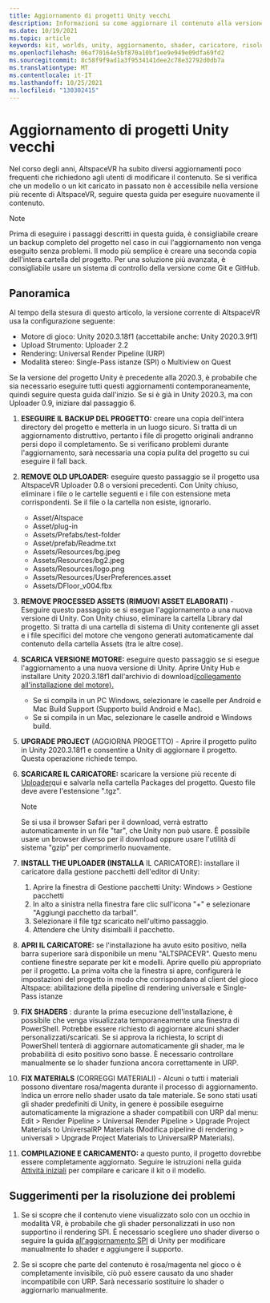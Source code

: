 ```yaml
---
title: Aggiornamento di progetti Unity vecchi
description: Informazioni su come aggiornare il contenuto alla versione più recente di Unity.
ms.date: 10/19/2021
ms.topic: article
keywords: kit, worlds, unity, aggiornamento, shader, caricatore, risoluzione dei problemi
ms.openlocfilehash: 06af70164e5bf870a10bf1ee9e949e09dfa69fd2
ms.sourcegitcommit: 8c58f9f9ad1a3f9534141dee2c78e32792d0db7a
ms.translationtype: MT
ms.contentlocale: it-IT
ms.lasthandoff: 10/25/2021
ms.locfileid: "130302415"
---
```

<a name="upgrading-old-unity-projects"></a>Aggiornamento di progetti Unity vecchi
=============================

Nel corso degli anni, AltspaceVR ha subito diversi aggiornamenti poco frequenti che richiedono agli utenti di modificare il contenuto. Se si verifica che un modello o un kit caricato in passato non è accessibile nella versione più recente di AltspaceVR, seguire questa guida per eseguire nuovamente il contenuto.

> [!NOTE]
> Prima di eseguire i passaggi descritti in questa guida, è consigliabile creare un backup completo del progetto nel caso in cui l'aggiornamento non venga eseguito senza problemi. Il modo più semplice è creare una seconda copia dell'intera cartella del progetto. Per una soluzione più avanzata, è consigliabile usare un sistema di controllo della versione come Git e GitHub.

<a name="overview"></a>Panoramica
---------

Al tempo della stesura di questo articolo, la versione corrente di AltspaceVR usa la configurazione seguente:

* Motore di gioco: Unity 2020.3.18f1 (accettabile anche: Unity 2020.3.9f1)
* Upload Strumento: Uploader 2.2
* Rendering: Universal Render Pipeline (URP)
* Modalità stereo: Single-Pass istanze (SPI) o Multiview on Quest

Se la versione del progetto Unity è precedente alla 2020.3, è probabile che sia necessario eseguire tutti questi aggiornamenti contemporaneamente, quindi seguire questa guida dall'inizio. Se si è già in Unity 2020.3, ma con Uploader 0.9, iniziare dal passaggio 6.

1. **ESEGUIRE IL BACKUP DEL PROGETTO:** creare una copia dell'intera directory del progetto e metterla in un luogo sicuro. Si tratta di un aggiornamento distruttivo, pertanto i file di progetto originali andranno persi dopo il completamento.
    Se si verificano problemi durante l'aggiornamento, sarà necessaria una copia pulita del progetto su cui eseguire il fall back.

2. **REMOVE OLD UPLOADER:** eseguire questo passaggio se il progetto usa AltspaceVR Uploader 0.8 o versioni precedenti. Con Unity chiuso, eliminare i file o le cartelle seguenti e i file con estensione meta corrispondenti. Se il file o la cartella non esiste, ignorarlo.

    * Asset/Altspace
    * Asset/plug-in
    * Assets/Prefabs/test-folder
    * Asset/prefab/Readme.txt
    * Assets/Resources/bg.jpeg
    * Assets/Resources/bg2.jpeg
    * Assets/Resources/logo.png
    * Assets/Resources/UserPreferences.asset
    * Assets/DFloor_v004.fbx

3. **REMOVE PROCESSED ASSETS (RIMUOVI ASSET ELABORATI)** - Eseguire questo passaggio se si esegue l'aggiornamento a una nuova versione di Unity. Con Unity chiuso, eliminare la cartella Library dal progetto. Si tratta di una cartella di sistema di Unity contenente gli asset e i file specifici del motore che vengono generati automaticamente dal contenuto della cartella Assets (tra le altre cose).

4. **SCARICA VERSIONE MOTORE:** eseguire questo passaggio se si esegue l'aggiornamento a una nuova versione di Unity. Aprire Unity Hub e installare Unity 2020.3.18f1 dall'archivio di download[(collegamento all'installazione del motore).](unityhub://2020.3.18f1/a7d1c678663c)
    * Se si compila in un PC Windows, selezionare le caselle per Android e Mac Build Support (Supporto build Android e Mac).
    * Se si compila in un Mac, selezionare le caselle android e Windows build.

5. **UPGRADE PROJECT** (AGGIORNA PROGETTO) - Aprire il progetto pulito in Unity 2020.3.18f1 e consentire a Unity di aggiornare il progetto.
    Questa operazione richiede tempo.

6. **SCARICARE IL CARICATORE:** scaricare la versione più recente di [Uploader](https://aka.ms/AvrUrpUploader)qui e salvarla nella cartella Packages del progetto. Questo file deve avere l'estensione ".tgz".
    > [!NOTE]
    > Se si usa il browser Safari per il download, verrà estratto automaticamente in un file "tar", che Unity non può usare. È possibile usare un browser diverso per il download oppure usare l'utilità di sistema "gzip" per comprimerlo nuovamente.
    
7. **INSTALL THE UPLOADER (INSTALLA** IL CARICATORE): installare il caricatore dalla gestione pacchetti dell'editor di Unity:
    1. Aprire la finestra di Gestione pacchetti Unity: Windows > Gestione pacchetti
    2. In alto a sinistra nella finestra fare clic sull'icona "+" e selezionare "Aggiungi pacchetto da tarball".
    3. Selezionare il file tgz scaricato nell'ultimo passaggio.
    4. Attendere che Unity disimballi il pacchetto.

8. **APRI IL CARICATORE:** se l'installazione ha avuto esito positivo, nella barra superiore sarà disponibile un menu "ALTSPACEVR".
    Questo menu contiene finestre separate per kit e modelli. Aprire quello più appropriato per il progetto.
    La prima volta che la finestra si apre, configurerà le impostazioni del progetto in modo che corrispondano al client del gioco Altspace: abilitazione della pipeline di rendering universale e Single-Pass istanze

9. **FIX SHADERS** : durante la prima esecuzione dell'installazione, è possibile che venga visualizzata temporaneamente una finestra di PowerShell.
    Potrebbe essere richiesto di aggiornare alcuni shader personalizzati/scaricati. Se si approva la richiesta, lo script di PowerShell tenterà di aggiornare automaticamente gli shader, ma le probabilità di esito positivo sono basse. È necessario controllare manualmente se lo shader funziona ancora correttamente in URP.

10. **FIX MATERIALS** (CORREGGI MATERIALI) - Alcuni o tutti i materiali possono diventare rosa/magenta durante il processo di aggiornamento. Indica un errore nello shader usato da tale materiale. Se sono stati usati gli shader predefiniti di Unity, in genere è possibile eseguirne automaticamente la migrazione a shader compatibili con URP dal menu: Edit > Render Pipeline > Universal Render Pipeline > Upgrade Project Materials to UniversalRP Materials (Modifica pipeline di rendering > universali > Upgrade Project Materials to UniversalRP Materials).

11. **COMPILAZIONE E CARICAMENTO:** a questo punto, il progetto dovrebbe essere completamente aggiornato. Seguire le istruzioni nella guida [Attività iniziali](world-building-toolkit-getting-started.md) per compilare e caricare il kit o il modello.

<a name="troubleshooting-tips"></a>Suggerimenti per la risoluzione dei problemi
---------------------

1. Se si scopre che il contenuto viene visualizzato solo con un occhio in modalità VR, è probabile che gli shader personalizzati in uso non supportino il rendering SPI. È necessario scegliere uno shader diverso o seguire la guida [all'aggiornamento SPI](https://docs.unity3d.com/Manual/SinglePassInstancing.html) di Unity per modificare manualmente lo shader e aggiungere il supporto.

2. Se si scopre che parte del contenuto è rosa/magenta nel gioco o è completamente invisibile, ciò può essere causato da uno shader incompatibile con URP. Sarà necessario sostituire lo shader o aggiornarlo manualmente.